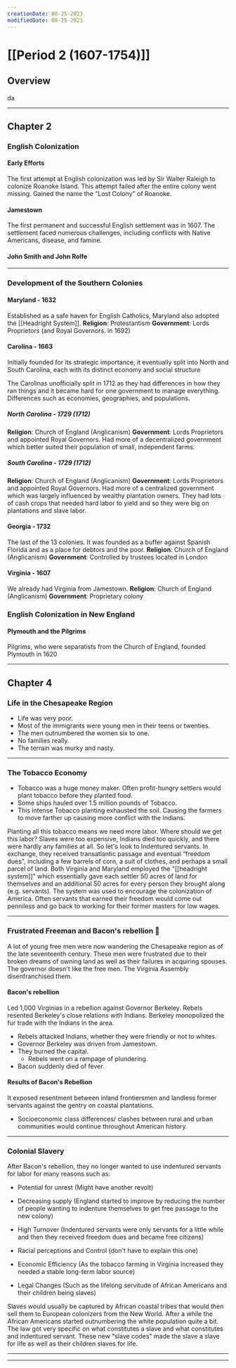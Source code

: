 ```yaml
---
creationDate: 08-25-2023
modifiedDate: 08-25-2023
---
```

# <span id="c"><a>[[Period 2 (1607-1754)]]</a></span>

## <span id="c">Overview</span>

<span id="i">da</span>

---
## <span id="c">Chapter 2</span>

### <span id="sc">English Colonization</span>

#### <span id="sec">Early Efforts</span>
The first attempt at English colonization was led by Sir Walter Raleigh to colonize Roanoke Island. This attempt failed after the entire colony went missing. Gained the name the "Lost Colony" of Roanoke.

#### <span id="sec">Jamestown</span>
The first permanent and successful English settlement was in 1607. The settlement faced numerous challenges, including conflicts with Native Americans, disease, and famine.

#### <span id="sec">John Smith and John Rolfe</span>

---

### <span id="sc">Development of the Southern Colonies</span>
#### <span id="sec">Maryland - 1632</span>
Established as a safe haven for English Catholics, Maryland also adopted the [[Headright System]].
**Religion**: <span id="i">Protestantism</span>
**Government**: <span id="i">Lords Proprietors (and Royal Governors. in 1692)</span>

#### <span id="sec">Carolina -  1663</span>
Initially founded for its strategic importance, it eventually split into North and South Carolina, each with its distinct economy and social structure

The Carolinas unofficially split in 1712 as they had differences in how they ran things and it became hard for one government to manage everything. Differences such as economies, geographies, and populations.
##### North Carolina - 1729 (1712)
**Religion**: <span id="i">Church of England (Anglicanism)</span>
**Government**: <span id="i">Lords Proprietors and appointed Royal Governors.</span>
Had more of a <span id="i">decentralized</span> government which better suited their population of small, independent farms.

##### South Carolina - 1729 (1712)
**Religion**: <span id="i">Church of England (Anglicanism)</span>
**Government**: <span id="i">Lords Proprietors and appointed Royal Governors.</span>
Had more of a <span id="i">centralized</span> government which was largely influenced by wealthy plantation owners. They had lots of cash crops that needed hard labor to yield and so they were big on plantations and slave labor.

#### <span id="sec">Georgia - 1732</span>
The last of the 13 colonies. It was founded as a buffer against Spanish Florida and as a place for debtors and the poor.
**Religion**: <span id="i">Church of England (Anglicanism)</span>
**Government**: <span id="i">Controlled by trustees located in London</span>
#### <span id="sec">Virginia - 1607</span>
We already had Virginia from Jamestown.
**Religion**: <span id="i">Church of England (Anglicanism)</span>
**Government**: <span id="i">Proprietary colony</span>

### <span id="sc">English Colonization in New England</span>
#### <span id="sec">Plymouth and the Pilgrims</span>
Pilgrims, who were separatists from the Church of England, <span id="i">founded Plymouth in 1620</span>

---

## <span id="c">Chapter 4</span>

### <span id="sc">Life in the Chesapeake Region</span>

- <span id="i">Life was very poor. </span>
- <span id="i">Most of the immigrants were young men in their teens or twenties.</span> 
- <span id="i">The men outnumbered the women six to one.</span>
- <span id="i">No families really.</span>
- <span id="i">The terrain was murky and nasty.</span>

---

### <span id="sc">The Tobacco Economy</span>

- <span id="i">Tobacco was a huge money maker. Often profit-hungry settlers would plant tobacco before they planted food.</span>
- <span id="i">Some ships hauled over 1.5 million pounds of Tobacco.</span>
- <span id="i">This intense Tobacco planting exhausted the soil. Causing the farmers to move farther up causing more conflict with the Indians.</span>

Planting all this tobacco means we need more <span id="i">labor.</span> Where should we get this labor? Slaves were too expensive, Indians died too quickly, and there were hardly any families at all. So let's look to <span id="i">Indentured servants.</span> In exchange, they <span id="i">received transatlantic passage and eventual “freedom dues", including a few barrels of corn, a suit of clothes, and perhaps a small parcel of land. </span> Both Virginia and Maryland employed the "[[headright system]]" which essentially gave each <span id="i">settler 50 acres of land for themselves and an additional 50 acres for every person they brought along (e.g. servants).</span> The system was used to encourage the colonization of America. Often servants that earned their freedom would <span id="i">come out penniless and go back to working for their former masters for low wages.</span>

---

### <span id="sc">Frustrated Freeman and Bacon's rebellion 💪</span>

A lot of young free men were now wandering the Chesapeake region as of the late seventeenth century. <span id="i">These men were frustrated due to their broken dreams of owning land as well as their failures in acquiring spouses.</span> The governor doesn't like the free men. The <span id="i">Virginia Assembly disenfranchised them.</span>

#### <span id="sec">Bacon's rebellion</span>
Led 1,000 Virginias in a rebellion against Governor Berkeley. Rebels resented Berkeley's close relations with Indians. Berkeley monopolized the fur trade with the Indians in the area.

- Rebels attacked Indians, whether they were friendly or not to whites.
- Governor Berkeley was driven from Jamestown.
- They burned the capital.
	- Rebels went on a rampage of plundering.
- Bacon suddenly died of fever.


#### <span id="sec">Results of Bacon's Rebellion</span>
It exposed resentment between inland frontiersmen and landless former servants against the gentry on coastal plantations.
- Socioeconomic class differences/ clashes between rural and urban communities would continue throughout American history.

---

### <span id="sc">Colonial Slavery</span>

After Bacon's rebellion, they no longer wanted to use indentured servants for labor for many reasons such as:
- Potential for unrest (Might have another revolt)
	
- Decreasing supply (England started to improve by reducing the number of people wanting to indenture themselves to get free passage to the new colony)
	
- High Turnover (Indentured servants were only servants for a little while and then they received freedom dues and became free citizens)
	
- Racial perceptions and Control (don't have to explain this one)
	
- Economic Efficiency (As the tobacco farming in Virginia increased they needed a stable long-term labor source)
	
- Legal Changes (Such as the lifelong servitude of African Americans and their children being slaves)

Slaves would usually be captured by African coastal tribes that would then sell them to European colonizers from the New World. After a while the African Americans started outnumbering the white population quite a bit. The law got very specific on what constitutes a slave and what constitutes and indentured servant. These new "slave codes" made the slave a slave for life as well as their children slaves for life.

---



---